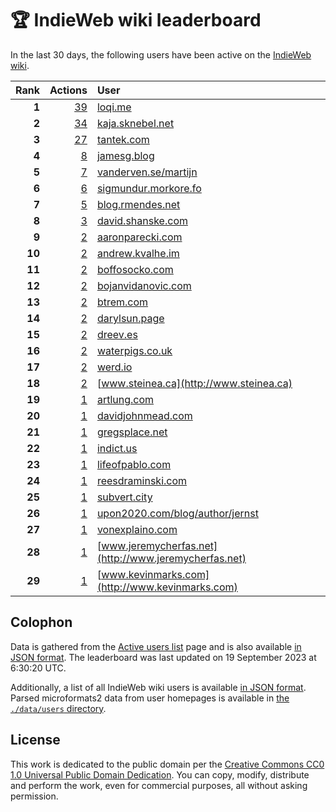 # 🏆 IndieWeb wiki leaderboard

In the last 30 days, the following users have been active on the [IndieWeb wiki](https://indieweb.org).

| Rank | Actions | User |
|-----:|--------:|:-----|
| **1** | [39](https://indieweb.org/Special:Contributions/Loqi.me) | [loqi.me](http://loqi.me) |
| **2** | [34](https://indieweb.org/Special:Contributions/Kaja.sknebel.net) | [kaja.sknebel.net](http://kaja.sknebel.net) |
| **3** | [27](https://indieweb.org/Special:Contributions/Tantek.com) | [tantek.com](http://tantek.com) |
| **4** | [8](https://indieweb.org/Special:Contributions/Jamesg.blog) | [jamesg.blog](http://jamesg.blog) |
| **5** | [7](https://indieweb.org/Special:Contributions/Vanderven.se_martijn) | [vanderven.se/martijn](http://vanderven.se/martijn) |
| **6** | [6](https://indieweb.org/Special:Contributions/Sigmundur.morkore.fo) | [sigmundur.morkore.fo](http://sigmundur.morkore.fo) |
| **7** | [5](https://indieweb.org/Special:Contributions/Blog.rmendes.net) | [blog.rmendes.net](http://blog.rmendes.net) |
| **8** | [3](https://indieweb.org/Special:Contributions/David.shanske.com) | [david.shanske.com](http://david.shanske.com) |
| **9** | [2](https://indieweb.org/Special:Contributions/Aaronparecki.com) | [aaronparecki.com](http://aaronparecki.com) |
| **10** | [2](https://indieweb.org/Special:Contributions/Andrew.kvalhe.im) | [andrew.kvalhe.im](http://andrew.kvalhe.im) |
| **11** | [2](https://indieweb.org/Special:Contributions/Boffosocko.com) | [boffosocko.com](http://boffosocko.com) |
| **12** | [2](https://indieweb.org/Special:Contributions/Bojanvidanovic.com) | [bojanvidanovic.com](http://bojanvidanovic.com) |
| **13** | [2](https://indieweb.org/Special:Contributions/Btrem.com) | [btrem.com](http://btrem.com) |
| **14** | [2](https://indieweb.org/Special:Contributions/Darylsun.page) | [darylsun.page](http://darylsun.page) |
| **15** | [2](https://indieweb.org/Special:Contributions/Dreev.es) | [dreev.es](http://dreev.es) |
| **16** | [2](https://indieweb.org/Special:Contributions/Waterpigs.co.uk) | [waterpigs.co.uk](http://waterpigs.co.uk) |
| **17** | [2](https://indieweb.org/Special:Contributions/Werd.io) | [werd.io](http://werd.io) |
| **18** | [2](https://indieweb.org/Special:Contributions/Www.steinea.ca) | [www.steinea.ca](http://www.steinea.ca) |
| **19** | [1](https://indieweb.org/Special:Contributions/Artlung.com) | [artlung.com](http://artlung.com) |
| **20** | [1](https://indieweb.org/Special:Contributions/Davidjohnmead.com) | [davidjohnmead.com](http://davidjohnmead.com) |
| **21** | [1](https://indieweb.org/Special:Contributions/Gregsplace.net) | [gregsplace.net](http://gregsplace.net) |
| **22** | [1](https://indieweb.org/Special:Contributions/Indict.us) | [indict.us](http://indict.us) |
| **23** | [1](https://indieweb.org/Special:Contributions/Lifeofpablo.com) | [lifeofpablo.com](http://lifeofpablo.com) |
| **24** | [1](https://indieweb.org/Special:Contributions/Reesdraminski.com) | [reesdraminski.com](http://reesdraminski.com) |
| **25** | [1](https://indieweb.org/Special:Contributions/Subvert.city) | [subvert.city](http://subvert.city) |
| **26** | [1](https://indieweb.org/Special:Contributions/Upon2020.com_blog_author_jernst) | [upon2020.com/blog/author/jernst](http://upon2020.com/blog/author/jernst) |
| **27** | [1](https://indieweb.org/Special:Contributions/Vonexplaino.com) | [vonexplaino.com](http://vonexplaino.com) |
| **28** | [1](https://indieweb.org/Special:Contributions/Www.jeremycherfas.net) | [www.jeremycherfas.net](http://www.jeremycherfas.net) |
| **29** | [1](https://indieweb.org/Special:Contributions/Www.kevinmarks.com) | [www.kevinmarks.com](http://www.kevinmarks.com) |


## Colophon

Data is gathered from the [Active users list](https://indieweb.org/Special:ActiveUsers) page and is also available [in JSON format](https://github.com/jgarber623/indieweb-wiki-leaderboard/blob/main/data/leaderboard.json). The leaderboard was last updated on 19 September 2023 at 6:30:20 UTC.

Additionally, a list of all IndieWeb wiki users is available [in JSON format](https://github.com/jgarber623/indieweb-wiki-leaderboard/blob/main/data/users.json). Parsed microformats2 data from user homepages is available in [the `./data/users` directory](https://github.com/jgarber623/indieweb-wiki-leaderboard/blob/main/data/users).

## License

This work is dedicated to the public domain per the [Creative Commons CC0 1.0 Universal Public Domain Dedication](https://creativecommons.org/publicdomain/zero/1.0/). You can copy, modify, distribute and perform the work, even for commercial purposes, all without asking permission.
